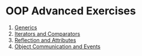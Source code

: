 # OOP Advanced  Exercises
1. [Generics](https://judge.softuni.bg/Contests/248/Generics-Exercise)
2. [Iterators and Comparators](https://judge.softuni.bg/Contests/253/Iterators-and-Comparators-Exercise)
3. [Reflection and Attributes](https://judge.softuni.bg/Contests/263/Reflection-and-Attributes-Exercise)
4. [Object Communication and Events](https://judge.softuni.bg/Contests/257/Object-Communication-and-Events-Exercise)